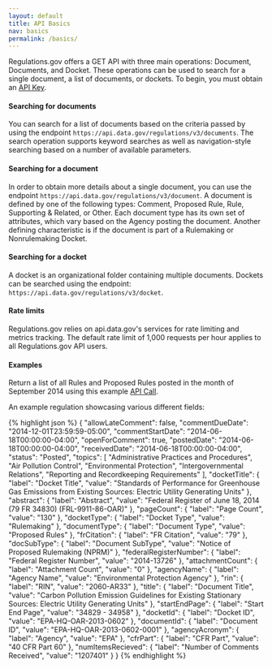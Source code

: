 ```yaml
---
layout: default
title: API Basics
nav: basics
permalink: /basics/
---
```

Regulations.gov offers a GET API with three main operations: Document, Documents, and Docket. These operations can be used to search for a single document, a list of documents, or dockets. To begin, you must obtain an [API Key]({{site.baseurl}}/key/).

#### Searching for documents
You can search for a list of documents based on the criteria passed by using the endpoint ```https://api.data.gov/regulations/v3/documents```. The search operation supports keyword searches as well as navigation-style searching based on a number of available parameters. 

#### Searching for a document
In order to obtain more details about a single document, you can use the endpoint ```https://api.data.gov/regulations/v3/document```. A document is defined by one of the following types: Comment, Proposed Rule, Rule, Supporting & Related, or Other. Each document type has its own set of attributes, which vary based on the Agency posting the document. Another defining characteristic is if the document is part of a Rulemaking or Nonrulemaking Docket. 

#### Searching for a docket
A docket is an organizational folder containing multiple documents. Dockets can be searched using the endpoint: ```https://api.data.gov/regulations/v3/docket```.

#### Rate limits
Regulations.gov relies on api.data.gov's services for rate limiting and metrics tracking. The default rate limit of 1,000 requests per hour applies to all Regulations.gov API users.

#### Examples
Return a list of all Rules and Proposed Rules posted in the month of September 2014 using this example [API Call](https://api.data.gov/regulations/v3/documents.json?rpp=25&po=0&dct=PR%252BFR&pd=09%257C01%257C14-09%257C30%257C14&encoded=1&api_key=DEMO_KEY).

An example regulation showcasing various different fields:

{% highlight json %}
{
  "allowLateComment": false,
  "commentDueDate": "2014-12-01T23:59:59-05:00",
  "commentStartDate": "2014-06-18T00:00:00-04:00",
  "openForComment": true,
  "postedDate": "2014-06-18T00:00:00-04:00",
  "receivedDate": "2014-06-18T00:00:00-04:00",
  "status": "Posted",
  "topics": [
    "Administrative Practices and Procedures",
    "Air Pollution Control",
    "Environmental Protection",
    "Intergovernmental Relations",
    "Reporting and Recordkeeping Requirements"
  ],
  "docketTitle": {
    "label": "Docket Title",
    "value": "Standards of Performance for Greenhouse Gas Emissions from Existing Sources: Electric Utility Generating Units"
  },
  "abstract": {
    "label": "Abstract",
    "value": "Federal Register of June 18, 2014 (79 FR 34830) (FRL-9911-86-OAR)"
  },
  "pageCount": {
    "label": "Page Count",
    "value": "130"
  },
  "docketType": {
    "label": "Docket Type",
    "value": "Rulemaking"
  },
  "documentType": {
    "label": "Document Type",
    "value": "Proposed Rules"
  },
  "frCitation": {
    "label": "FR Citation",
    "value": "79"
  },
  "docSubType": {
    "label": "Document SubType",
    "value": "Notice of Proposed Rulemaking (NPRM)"
  },
  "federalRegisterNumber": {
    "label": "Federal Register Number",
    "value": "2014-13726"
  },
  "attachmentCount": {
    "label": "Attachment Count",
    "value": "0"
  },
  "agencyName": {
    "label": "Agency Name",
    "value": "Environmental Protection Agency"
  },
  "rin": {
    "label": "RIN",
    "value": "2060-AR33"
  },
  "title": {
    "label": "Document Title",
    "value": "Carbon Pollution Emission Guidelines for Existing Stationary Sources: Electric Utility Generating Units"
  },
  "startEndPage": {
    "label": "Start End Page",
    "value": "34829 - 34958"
  },
  "docketId": {
    "label": "Docket ID",
    "value": "EPA-HQ-OAR-2013-0602"
  },
  "documentId": {
    "label": "Document ID",
    "value": "EPA-HQ-OAR-2013-0602-0001"
  },
  "agencyAcronym": {
    "label": "Agency",
    "value": "EPA"
  },
  "cfrPart": {
    "label": "CFR Part",
    "value": "40 CFR Part 60"
  },
  "numItemsRecieved": {
    "label": "Number of Comments Received",
    "value": "1207401"
  }
}
{% endhighlight %}

<body id="basics"></body>
